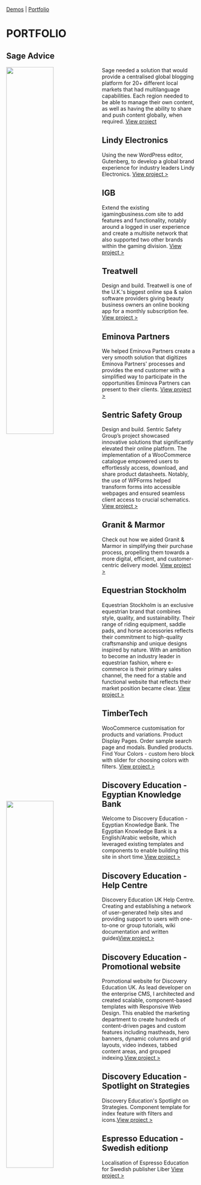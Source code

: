 [Demos](README.md) | [Portfolio](PORTFOLIO.md)

# PORTFOLIO

## Sage Advice
<img align="left" width="50%" src="https://angrycreative.com/wp-content/uploads/sites/3/2020/10/Desktop-Size-768x1024.png" alt="">Sage needed a solution that would provide a centralised global blogging platform for 20+ different local markets that had multilanguage capabilities. Each region needed to be able to manage their own content, as well as having the ability to share and push content globally, when required.
<a href="https://angrycreative.com/cases/sage-advice/" style="cursor: none;">View project</a>

## Lindy Electronics
<img align="left" width="50%" src="https://angrycreative.com/wp-content/uploads/sites/3/2020/11/camanio-2-768x1024.png" alt="">Using the new WordPress editor, Gutenberg, to develop a global brand experience for industry leaders Lindy Electronics.
<a href="https://angrycreative.com/cases/lindy-electronics/" style="cursor: none;">View project ></a>

## IGB
<img align="left" width="50%" src="https://picsum.photos/400/?grayscale" alt="">Extend the existing igamingbusiness.com site to add features and functionality, notably around a logged in user experience and create a multisite network that also supported two other brands within the gaming division.
<a href="https://angrycreative.com/cases/igaming-business/" style="cursor: none;">View project ></a>

## Treatwell
<img align="left" width="50%" src="https://angrycreative.com/wp-content/uploads/sites/3/2021/11/Screenshot-2021-11-17-at-14.10.26-768x1024.png" alt="">Design and build. Treatwell is one of the U.K.'s biggest online spa &amp; salon software providers giving beauty business owners an online booking app for a monthly subscription fee.
<a href="https://angrycreative.com/cases/treatwell/" style="cursor: none;">View project ></a>

## Eminova Partners
<img align="left" width="50%" src="https://angrycreative.com/wp-content/uploads/sites/3/2023/06/Angry-creative-eminova-desktop2-768x1024.jpg" alt="">We helped Eminova Partners create a very smooth solution that digitizes Eminova Partners' processes and provides the end customer with a simplified way to participate in the opportunities Eminova Partners can present to their clients.
<a href="https://angrycreative.com/cases/eminova-partner-select/" style="cursor: none;">View project ></a>

## Sentric Safety Group
<img align="left" width="50%" src="https://angrycreative.com/wp-content/uploads/sites/3/2023/12/sentricsafetygroup-desktop-768x1024.jpg" alt="">Design and build. Sentric Safety Group’s project showcased innovative solutions that significantly elevated their online platform. The implementation of a WooCommerce catalogue empowered users to effortlessly access, download, and share product datasheets. Notably, the use of WPForms helped transform forms into accessible webpages and ensured seamless client access to crucial schematics.
<a href="https://angrycreative.com/cases/sentric-safety-group/" style="cursor: none;">View project ></a>

## Granit & Marmor
<img align="left" width="50%" src="https://angrycreative.com/wp-content/uploads/sites/3/2023/06/Angry-creative-granit-marmor-website2-768x1024.jpg" alt="">Check out how we aided Granit & Marmor in simplifying their purchase process, propelling them towards a more digital, efficient, and customer-centric delivery model.
<a href="https://angrycreative.com/cases/granit-marmor/" style="cursor: none;">View project ></a>

## Equestrian Stockholm
<img align="left" width="50%" src="https://angrycreative.com/wp-content/uploads/sites/3/2024/02/Angry-Creative-mockup-equestrianstockholm_desktop1-768x1024.jpg" alt="">Equestrian Stockholm is an exclusive equestrian brand that combines style, quality, and sustainability. Their range of riding equipment, saddle pads, and horse accessories reflects their commitment to high-quality craftsmanship and unique designs inspired by nature. With an ambition to become an industry leader in equestrian fashion, where e-commerce is their primary sales channel, the need for a stable and functional website that reflects their market position became clear.
<a href="https://angrycreative.com/cases/equestrian-stockholm/" style="cursor: none;">View project ></a>

## TimberTech
<img align="left" width="50%" src="https://theyoricktouch.com/news/wp-content/uploads/2024/10/timbertech-find-your-colors-e1728516815811.png" alt="">WooCommerce customisation for products and variations. Product Display Pages. Order sample search page and modals. Bundled products. Find Your Colors - custom hero block with slider for choosing colors with filters.
<a href="https://www.timbertech.com/" style="cursor: none;">View project ></a>

## Discovery Education - Egyptian Knowledge Bank
<img align="left" width="50%" src="https://upload.wikimedia.org/wikipedia/en/1/10/EKB-Egyptian-Knowledge-Bank.jpg" alt="">Welcome to Discovery Education - Egyptian Knowledge Bank. The Egyptian Knowledge Bank is a English/Arabic website, which leveraged existing templates and components to enable building this site in short time.<a href="https://www.dailynewsegypt.com/2017/04/26/discovery-education-deploys-technology-egyptian-knowledge-bank/" style="cursor: none;">View project ></a>

## Discovery Education - Help Centre
<img align="left" width="50%" src="https://theyoricktouch.com/news/wp-content/uploads/2024/10/Discovery-Eductation-Help-Centre.png" alt="">Discovery Education UK Help Centre. Creating and establishing a network of user-generated help sites and providing support to users with one-to-one or group tutorials, wiki documentation and written guides<a href="https://help.discoveryeducation.co.uk/hc/en-gb" style="cursor: none;">View project ></a>

## Discovery Education - Promotional website
<img align="left" width="50%" src="https://www.discoveryeducation.co.uk/wp-content/uploads/2024/09/DE-UK-Espresso-HeaderImage@2x-1-2.png" alt="">Promotional website for Discovery Education UK. As lead developer on the enterprise CMS, I architected and created scalable, component-based templates with Responsive Web Design. This enabled the marketing department to create hundreds of content-driven pages and custom features including mastheads, hero banners, dynamic columns and grid layouts, video indexes, tabbed content areas, and grouped indexing.<a href="https://www.discoveryeducation.co.uk/" style="cursor: none;">View project ></a>

## Discovery Education - Spotlight on Strategies
<img align="left" width="50%" src="https://theyoricktouch.com/news/wp-content/uploads/2024/10/Discovery-Education-Spotlight-on-Strategies.png" alt="">Discovery Education's Spotlight on Strategies. Component template for index feature with filters and icons.<a href="https://www.discoveryeducation.co.uk/spotlight-on-strategies/" style="cursor: none;">View project ></a>

## Espresso Education - Swedish editionp
<img align="left" width="50%" src="https://theyoricktouch.com/news/wp-content/uploads/2024/10/Screenshot-2024-10-24-at-17.39.02.png" alt="">Localisation of Espresso Education for Swedish publisher Liber
<a href="https://www.liber.se/digitala-laromedel/discovery-espresso" style="cursor: none;">View project ></a>